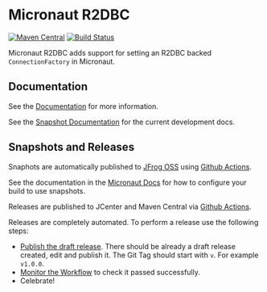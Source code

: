 # Micronaut R2DBC

[![Maven Central](https://img.shields.io/maven-central/v/io.micronaut.r2dbc/micronaut-r2dbc-core.svg?label=Maven%20Central)](https://search.maven.org/search?q=g:%22io.micronaut.r2dbc%22%20AND%20a:%22micronaut-r2dbc-core%22)
[![Build Status](https://github.com/micronaut-projects/micronaut-r2dbc/workflows/Java%20CI/badge.svg)](https://github.com/micronaut-projects/micronaut-r2dbc/actions)

Micronaut R2DBC adds support for setting an R2DBC backed `ConnectionFactory` in Micronaut.

## Documentation

See the [Documentation](https://micronaut-projects.github.io/micronaut-r2dbc/latest/guide/) for more information. 

See the [Snapshot Documentation](https://micronaut-projects.github.io/micronaut-r2dbc/snapshot/guide/) for the current development docs.

## Snapshots and Releases

Snaphots are automatically published to [JFrog OSS](https://oss.jfrog.org/artifactory/oss-snapshot-local/) using [Github Actions](https://github.com/micronaut-projects/micronaut-r2dbc/actions).

See the documentation in the [Micronaut Docs](https://docs.micronaut.io/latest/guide/index.html#usingsnapshots) for how to configure your build to use snapshots.

Releases are published to JCenter and Maven Central via [Github Actions](https://github.com/micronaut-projects/micronaut-r2dbc/actions).

Releases are completely automated. To perform a release use the following steps:

* [Publish the draft release](https://github.com/micronaut-projects/micronaut-r2dbc/releases). There should be already a draft release created, edit and publish it. The Git Tag should start with `v`. For example `v1.0.0`.
* [Monitor the Workflow](https://github.com/micronaut-projects/micronaut-r2dbc/actions?query=workflow%3ARelease) to check it passed successfully.
* Celebrate!
